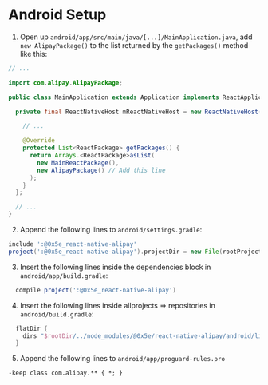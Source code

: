 # Android Setup

1. Open up `android/app/src/main/java/[...]/MainApplication.java`, add `new AlipayPackage()` to the list returned by the `getPackages()` method like this:
```java
// ...

import com.alipay.AlipayPackage;

public class MainApplication extends Application implements ReactApplication {

  private final ReactNativeHost mReactNativeHost = new ReactNativeHost(this) {

    // ...

    @Override
    protected List<ReactPackage> getPackages() {
      return Arrays.<ReactPackage>asList(
        new MainReactPackage(),
        new AlipayPackage() // Add this line
      );
    }
  };

  // ...
}
```

2. Append the following lines to `android/settings.gradle`:
```gradle
include ':@0x5e_react-native-alipay'
project(':@0x5e_react-native-alipay').projectDir = new File(rootProject.projectDir, '../node_modules/@0x5e/react-native-alipay/android')
```

3. Insert the following lines inside the dependencies block in `android/app/build.gradle`:
```gradle
  compile project(':@0x5e_react-native-alipay')
```

4. Insert the following lines inside allprojects => repositories in `android/build.gradle`:
```gradle
  flatDir {
    dirs "$rootDir/../node_modules/@0x5e/react-native-alipay/android/libs"
  }
```

5. Append the following lines to `android/app/proguard-rules.pro`
```
-keep class com.alipay.** { *; }
```
